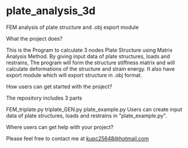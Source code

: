 # plate_analysis_3d
FEM analysis of plate structure and .obj export module

What the project does?

This is the Program to calculate 3 nodes Plate Structure using Matrix Analysis Method. By giving input data of plate structures, loads and restrains, The program will form the structure stiffness matrix and will calculate deformations of the structure and strain energy. It also have export module which will export structure in .obj format. 

How users can get started with the project?

The repository includes 3 parts

FEM_triplate.py
triplate_GEN.py
plate_example.py
Users can create input data of plate structures, loads and restrains in "plate_example.py".

Where users can get help with your project?

Please feel free to contact me at kupc25648@hotmail.com
